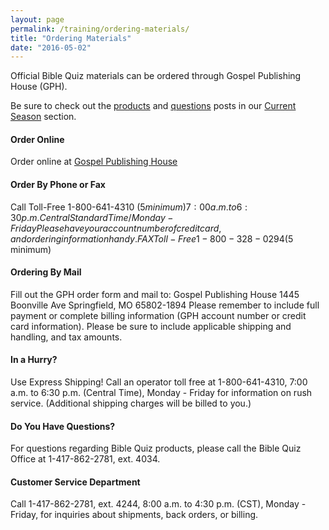 ```yaml
---
layout: page
permalink: /training/ordering-materials/
title: "Ordering Materials"
date: "2016-05-02"
---
```


Official Bible Quiz materials can be ordered through Gospel Publishing House (GPH).

Be sure to check out the [products](/products/) and [questions](/questions/) posts in our [Current Season](/current-season/) section.

#### Order Online

Order online at [Gospel Publishing House](http://gospelpublishing.com/store/startcat.cfm?cat=YMBIBQUIZ&mastercat=&path=YMBIBQUIZ.)

#### Order By Phone or Fax

Call Toll-Free 1-800-641-4310 ($5 minimum) 7:00 a.m. to 6:30 p.m. Central Standard Time / Monday - Friday Please have your account number of credit card, and ordering information handy. FAX Toll-Free 1-800-328-0294 ($5 minimum)

#### Ordering By Mail

Fill out the GPH order form and mail to: Gospel Publishing House 1445 Boonville Ave Springfield, MO 65802-1894 Please remember to include full payment or complete billing information (GPH account number or credit card information). Please be sure to include applicable shipping and handling, and tax amounts.

#### In a Hurry?

Use Express Shipping! Call an operator toll free at 1-800-641-4310, 7:00 a.m. to 6:30 p.m. (Central Time), Monday - Friday for information on rush service. (Additional shipping charges will be billed to you.)

#### Do You Have Questions?

For questions regarding Bible Quiz products, please call the Bible Quiz Office at 1-417-862-2781, ext. 4034.

#### Customer Service Department

Call 1-417-862-2781, ext. 4244, 8:00 a.m. to 4:30 p.m. (CST), Monday - Friday, for inquiries about shipments, back orders, or billing.
